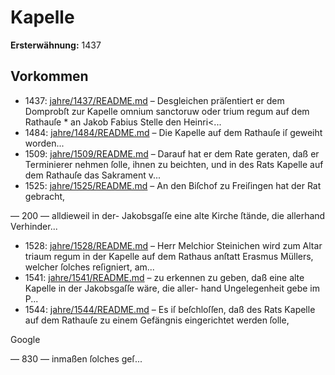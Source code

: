 # Kapelle

**Ersterwähnung:** 1437

## Vorkommen
- 1437: [jahre/1437/README.md](../jahre/1437/README.md) – Desgleichen präſentiert er dem Domprobſt zur Kapelle
omnium sanctoruw oder trium regum auf dem Rathauſe *
an Jakob Fabius Stelle den Heinri<...
- 1484: [jahre/1484/README.md](../jahre/1484/README.md) – Die Kapelle auf dem Rathauſe iſ geweiht worden...
- 1509: [jahre/1509/README.md](../jahre/1509/README.md) – Darauf hat er dem Rate geraten, daß er Terminierer
nehmen ſolle, ihnen zu beichten, und in des Rats Kapelle
auf dem Rathauſe das Sakrament v...
- 1525: [jahre/1525/README.md](../jahre/1525/README.md) – An den Biſchof zu Freiſingen hat der Rat gebracht,


— 200 —
alldieweil in der- Jakobsgaſſe eine alte Kirche ſtände, die
allerhand Verhinder...
- 1528: [jahre/1528/README.md](../jahre/1528/README.md) – Herr Melchior Steinichen wird zum Altar triaum regum
in der Kapelle auf dem Rathaus anſtatt Erasmus Müllers,
welcher ſolches reſigniert, am...
- 1541: [jahre/1541/README.md](../jahre/1541/README.md) – zu erkennen zu geben,
daß eine alte Kapelle in der Jakobsgaſſe wäre, die aller-
hand Ungelegenheit gebe im P...
- 1544: [jahre/1544/README.md](../jahre/1544/README.md) – Es iſ beſchloſſen, daß des Rats Kapelle auf dem
Rathauſe zu einem Gefängnis eingerichtet werden ſolle,

Google


— 830 —
inmaßen ſolches geſ...
